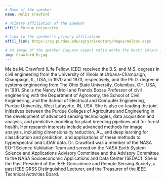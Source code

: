 ```yaml
---
# Name of the speaker
name: Melba Crawford

# Primary affiliation of the speaker
affil: Purdue University

# Link to the speaker's primary affiliation
affil_link: https://ag.purdue.edu/agry/directory/Pages/melbac.aspx

# An image of the speaker (square aspect ratio works the best) (place in the `assets/img/speakers` directory)
img: Crawford_M.jpg
---
```

<!-- Whatever you write below will show up as the speaker's bio -->
Melba M. Crawford (Life Fellow, IEEE) received the B.S. and M.S. degrees in civil engineering from the University of Illinois at Urbana-Champaign, Champaign, IL, USA, in 1970 and 1973, respectively, and the Ph.D. degree in systems engineering from The Ohio State University, Columbus, OH, USA, in 1981.
She is the Nancy Uridil and Francis Bossu Professor of civil engineering with the Department of Agronomy, the School of Civil Engineering, and the School of Electrical and Computer Engineering, Purdue University, West Lafayette, IN, USA. She is also co-leading the joint initiatives between the Purdue Colleges of Agriculture and Engineering in the development of advanced sensing technologies, data acquisition and analysis, and predictive modeling for plant breeding pipelines and for forest health. Her research interests include advanced methods for image analysis, including dimensionality reduction, AL, and deep learning for classification and prediction, and applications of these methods to hyperspectral and LiDAR data. Dr. Crawford was a member of the NASA EO-1 Science Validation Team and served on the NASA Earth System Science and Applications Advisory Committee and the Advisory Committee to the NASA Socioeconomic Applications and Data Center (SEDAC). She is the Past President of the IEEE Geoscience and Remote Sensing Society, a past IEEE GRSS Distinguished Lecturer, and the Treasurer of the IEEE Technical Activities Board.
